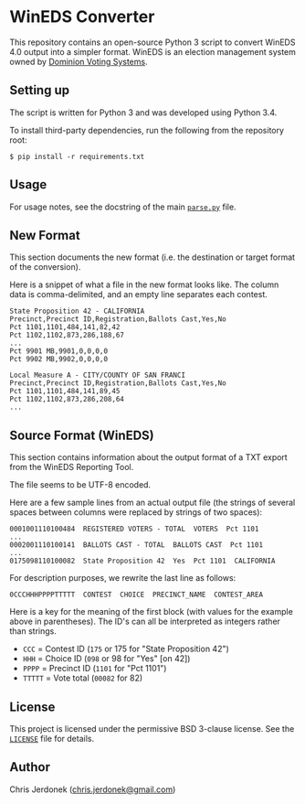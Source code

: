 WinEDS Converter
================

This repository contains an open-source Python 3 script to convert
WinEDS 4.0 output into a simpler format.  WinEDS is an election
management system owned by [Dominion Voting Systems][dominion].


Setting up
----------

The script is written for Python 3 and was developed using Python 3.4.

To install third-party dependencies, run the following from the
repository root:

    $ pip install -r requirements.txt


Usage
-----

For usage notes, see the docstring of the main [`parse.py`](parse.py#L6)
file.


New Format
----------

This section documents the new format (i.e. the destination or target
format of the conversion).

Here is a snippet of what a file in the new format looks like.  The
column data is comma-delimited, and an empty line separates each contest.

    State Proposition 42 - CALIFORNIA
    Precinct,Precinct ID,Registration,Ballots Cast,Yes,No
    Pct 1101,1101,484,141,82,42
    Pct 1102,1102,873,286,188,67
    ...
    Pct 9901 MB,9901,0,0,0,0
    Pct 9902 MB,9902,0,0,0,0

    Local Measure A - CITY/COUNTY OF SAN FRANCI
    Precinct,Precinct ID,Registration,Ballots Cast,Yes,No
    Pct 1101,1101,484,141,89,45
    Pct 1102,1102,873,286,208,64
    ...


Source Format (WinEDS)
----------------------

This section contains information about the output format of a TXT
export from the WinEDS Reporting Tool.

The file seems to be UTF-8 encoded.

Here are a few sample lines from an actual output file (the strings of
several spaces between columns were replaced by strings of two spaces):

    0001001110100484  REGISTERED VOTERS - TOTAL  VOTERS  Pct 1101
    ...
    0002001110100141  BALLOTS CAST - TOTAL  BALLOTS CAST  Pct 1101
    ...
    0175098110100082  State Proposition 42  Yes  Pct 1101  CALIFORNIA

For description purposes, we rewrite the last line as follows:

    0CCCHHHPPPPTTTTT  CONTEST  CHOICE  PRECINCT_NAME  CONTEST_AREA

Here is a key for the meaning of the first block (with values for the
example above in parentheses).  The ID's can all be interpreted as
integers rather than strings.

* `CCC` = Contest ID (`175` or 175 for "State Proposition 42")
* `HHH` = Choice ID (`098` or 98 for "Yes" [on 42])
* `PPPP` = Precinct ID (`1101` for "Pct 1101")
* `TTTTT` = Vote total (`00082` for 82)


License
-------

This project is licensed under the permissive BSD 3-clause license.
See the [`LICENSE`](LICENSE) file for details.


Author
------

Chris Jerdonek (<chris.jerdonek@gmail.com>)


[dominion]: http://www.dominionvoting.com/
